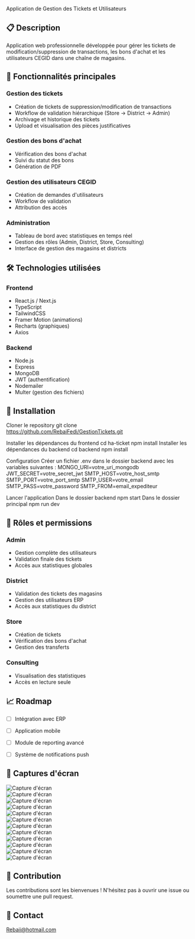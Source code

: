 Application de Gestion des Tickets et Utilisateurs

## 📋 Description
Application web professionnelle développée pour gérer les tickets de modification/suppression de transactions, les bons d'achat et les utilisateurs CEGID dans une chaîne de magasins.

## 🚀 Fonctionnalités principales

### Gestion des tickets
- Création de tickets de suppression/modification de transactions
- Workflow de validation hiérarchique (Store → District → Admin)
- Archivage et historique des tickets
- Upload et visualisation des pièces justificatives

### Gestion des bons d'achat
- Vérification des bons d'achat
- Suivi du statut des bons
- Génération de PDF

### Gestion des utilisateurs CEGID
- Création de demandes d'utilisateurs
- Workflow de validation
- Attribution des accès

### Administration
- Tableau de bord avec statistiques en temps réel
- Gestion des rôles (Admin, District, Store, Consulting)
- Interface de gestion des magasins et districts

## 🛠 Technologies utilisées

### Frontend
- React.js / Next.js
- TypeScript
- TailwindCSS
- Framer Motion (animations)
- Recharts (graphiques)
- Axios

### Backend
- Node.js
- Express
- MongoDB
- JWT (authentification)
- Nodemailer
- Multer (gestion des fichiers)

## 🔧 Installation
Cloner le repository
git clone https://github.com/RebaiFedi/GestionTickets.git

Installer les dépendances du frontend
cd ha-ticket
npm install
Installer les dépendances du backend
cd backend
npm install

Configuration
Créer un fichier .env dans le dossier backend avec les variables suivantes :
MONGO_URI=votre_uri_mongodb
JWT_SECRET=votre_secret_jwt
SMTP_HOST=votre_host_smtp
SMTP_PORT=votre_port_smtp
SMTP_USER=votre_email
SMTP_PASS=votre_password
SMTP_FROM=email_expediteur

Lancer l'application
Dans le dossier backend
npm start
Dans le dossier principal
npm run dev


## 🔐 Rôles et permissions

### Admin
- Gestion complète des utilisateurs
- Validation finale des tickets
- Accès aux statistiques globales

### District
- Validation des tickets des magasins
- Gestion des utilisateurs ERP
- Accès aux statistiques du district

### Store
- Création de tickets
- Vérification des bons d'achat
- Gestion des transferts

### Consulting
- Visualisation des statistiques
- Accès en lecture seule

## 📈 Roadmap
- [ ] Intégration avec ERP
- [ ] Application mobile
- [ ] Module de reporting avancé
- [ ] Système de notifications push


## 📱 Captures d'écran
![Capture d'écran](AppTicket/1.png)  
![Capture d'écran](AppTicket/2.png)  
![Capture d'écran](AppTicket/3.png)  
![Capture d'écran](AppTicket/4.png)  
![Capture d'écran](AppTicket/5.png)  
![Capture d'écran](AppTicket/6.png)  
![Capture d'écran](AppTicket/7.png)  
![Capture d'écran](AppTicket/8.png)  
![Capture d'écran](AppTicket/9.png)  
![Capture d'écran](AppTicket/10.png)  
![Capture d'écran](AppTicket/11.png)  
![Capture d'écran](AppTicket/12.png)  


## 👥 Contribution
Les contributions sont les bienvenues ! N'hésitez pas à ouvrir une issue ou soumettre une pull request.

## 📧 Contact
Rebaii@hotmail.com
